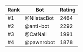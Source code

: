 Rank|Bot|Rating
---|---|---
#1|@NilatacBot|2464
#2|@anti-bot|2292
#3|@CatNail|1991
#4|@pawnrobot|1878
